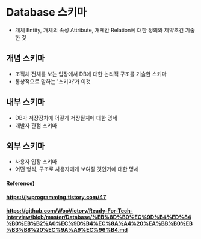 # Database 스키마

* 개체 Entity, 개체의 속성 Attribute, 개체간 Relation에 대한 정의와 제약조건 기술한 것



## 개념 스키마

* 조직체 전체를 보는 입장에서 DB에 대한 논리적 구조를 기술한 스키마
* 통상적으로 말하는 '스키마'가 이것



## 내부 스키마

* DB가 저장장치에 어떻게 저장될지에 대한 명세
* 개발자 관점 스키마



## 외부 스키마

* 사용자 입장 스키마
* 어떤 형식, 구조로 사용자에게 보여질 것인가에 대한 명세



#### Reference)

#### https://jwprogramming.tistory.com/47

#### https://github.com/WooVictory/Ready-For-Tech-Interview/blob/master/Database/%EB%8D%B0%EC%9D%B4%ED%84%B0%EB%B2%A0%EC%9D%B4%EC%8A%A4%20%EA%B8%B0%EB%B3%B8%20%EC%9A%A9%EC%96%B4.md